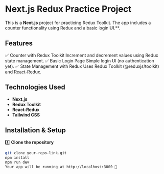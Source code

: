 # Next.js Redux Practice Project  

This is a **Next.js** project for practicing Redux Toolkit. The app includes a counter functionality using Redux and a basic login UI.**.

## Features  
✅ Counter with Redux Toolkit
Increment and decrement values using Redux state management.
✅ Basic Login Page
Simple login UI (no authentication yet).
✅ State Management with Redux
Uses Redux Toolkit (@reduxjs/toolkit) and React-Redux.

## Technologies Used  
- **Next.js**  
- **Redux Toolkit**  
- **React-Redux**  
- **Tailwind CSS** 

## Installation & Setup  

1️⃣ **Clone the repository**  
```bash
git clone your-repo-link.git
npm install
npm run dev
Your app will be running at http://localhost:3000 🚀
